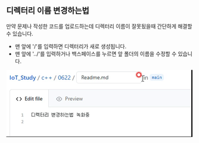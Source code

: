 ## 디렉터리 이름 변경하는법
만약 문제나 작성한 코드를 업로드하는데 디렉터리 이름이 잘못됬을때 간단하게 해결할 수 있습니다.
- 맨 앞에 '/'를 입력하면 디렉터리가 새로 생성됩니다.
- 맨 앞에 '../'를 입력하거나 백스페이스를 누르면 앞 폴더의 이름을 수정할 수 있습니다.

![디렉터리이름변경법](https://github.com/jacksimuse/IoT_Study/blob/main/c%2B%2B/%EB%B6%80%EB%A1%9D/%EB%94%94%EB%A0%89%ED%84%B0%EB%A6%AC%EC%9D%B4%EB%A6%84%EB%B3%80%EA%B2%BD%EB%B2%95/%EB%94%94%EB%A0%89%ED%84%B0%EB%A6%AC%20%EC%9D%B4%EB%A6%84%20%EB%B3%80%EA%B2%BD%ED%95%98%EA%B8%B0.gif)
